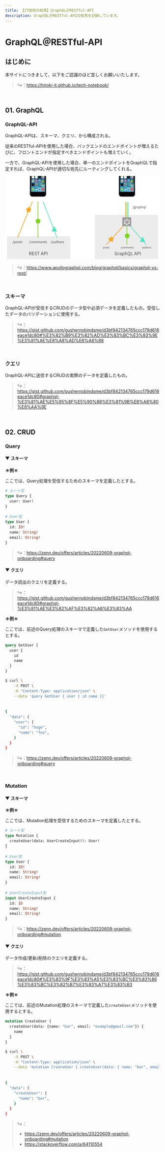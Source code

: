 ```yaml
---
title: 【IT技術の知見】GraphQL＠RESTful-API
description: GraphQL＠RESTful-APIの知見を記録しています。
---
```


# GraphQL＠RESTful-API

## はじめに

本サイトにつきまして、以下をご認識のほど宜しくお願いいたします。

> ↪️：https://hiroki-it.github.io/tech-notebook/

<br>

## 01. GraphQL

### GraphQL-API

GraphQL-APIは、スキーマ、クエリ、から構成される。

従来のRESTful-APIを使用した場合、バックエンドのエンドポイントが増えるたびに、フロントエンドが指定すべきエンドポイントも増えていく。

一方で、GraphQL-APIを使用した場合、単一のエンドポイントをGraphQLで指定すれば、GraphQL-APIが適切な宛先にルーティングしてくれる。

![graphql-api](https://raw.githubusercontent.com/hiroki-it/tech-notebook-images/master/images/graphql-api.png)

> ↪️：https://www.apollographql.com/blog/graphql/basics/graphql-vs-rest/

<br>

### スキーマ

GraphQL-APIが受信するCRUDのデータ型や必須データを定義したもの。受信したデータのバリデーションに使用する。

> ↪️：https://gist.github.com/gushernobindsme/d3bf842134765ccc179d616eace1dc80#%E3%82%B9%E3%82%AD%E3%83%BC%E3%83%9E%E3%81%AE%E8%A8%AD%E8%A8%88

<br>

### クエリ

GraphQL-APIに送信するCRUDの実際のデータを定義したもの。

> ↪️：https://gist.github.com/gushernobindsme/d3bf842134765ccc179d616eace1dc80#graphql-%E3%81%AE%E5%95%8F%E5%90%88%E3%81%9B%E8%A8%80%E8%AA%9E

<br>

## 02. CRUD

### Query

#### ▼ スキーマ

**＊例＊**

ここでは、Query処理を受信するためのスキーマを定義したとする。

```graphql
# ルート型
type Query {
  user: User!
}

# User型
type User {
  id: ID!
  name: String!
  email: String!
}
```

> ↪️：https://zenn.dev/offers/articles/20220609-graphql-onboarding#query

#### ▼ クエリ

データ読出のクエリを定義する。

> ↪️：https://gist.github.com/gushernobindsme/d3bf842134765ccc179d616eace1dc80#graphql-%E3%81%AE%E3%82%AF%E3%82%A8%E3%83%AA

**＊例＊**

ここでは、前述のQuery処理のスキーマで定義した`GetUser`メソッドを使用するとする。

```graphql
query GetUser {
  user {
    id
    name
  }
}
```

```bash
$ curl \
    -X POST \
    -H "Content-Type: application/json" \
    --data 'query GetUser { user { id name }}'


{
  "data": {
    "user": {
      "id": "hoge",
      "name": "foo",
    }
  }
}
```

> ↪️：https://zenn.dev/offers/articles/20220609-graphql-onboarding#query

<br>

### Mutation

#### ▼ スキーマ

**＊例＊**

ここでは、Mutation処理を受信するためのスキーマを定義したとする。

```graphql
# ルート型
type Mutation {
  createUser(data: UserCreateInput!): User!
}

# User型
type User {
  id: ID!
  name: String!
  email: String!
}

# UserCreateInput型
input UserCreateInput {
  id: ID
  name: String!
  email: String!
}
```

> ↪️：https://zenn.dev/offers/articles/20220609-graphql-onboarding#mutation

#### ▼ クエリ

データ作成/更新/削除のクエリを定義する。

> ↪️：https://gist.github.com/gushernobindsme/d3bf842134765ccc179d616eace1dc80#%E3%83%9F%E3%83%A5%E3%83%BC%E3%83%86%E3%83%BC%E3%82%B7%E3%83%A7%E3%83%B3

**＊例＊**

ここでは、前述のMutation処理のスキーマで定義した`createUser`メソッドを使用するとする。

```graphql
mutation CreateUser {
  createUser(data: {name: "bar", email: "example@gmail.com"}) {
    name
  }
}
```

```bash
$ curl \
    -X POST \
    -H "Content-Type: application/json" \
    --data 'mutation CreateUser { createUser(data: { name: "bar", email: "example@gmail.com"}) { name }}'


{
  "data": {
    "createUser": {
      "name": "bar",
    }
  }
}
```

> ↪️：
>
> - https://zenn.dev/offers/articles/20220609-graphql-onboarding#mutation
> - https://stackoverflow.com/a/64110554

<br>
